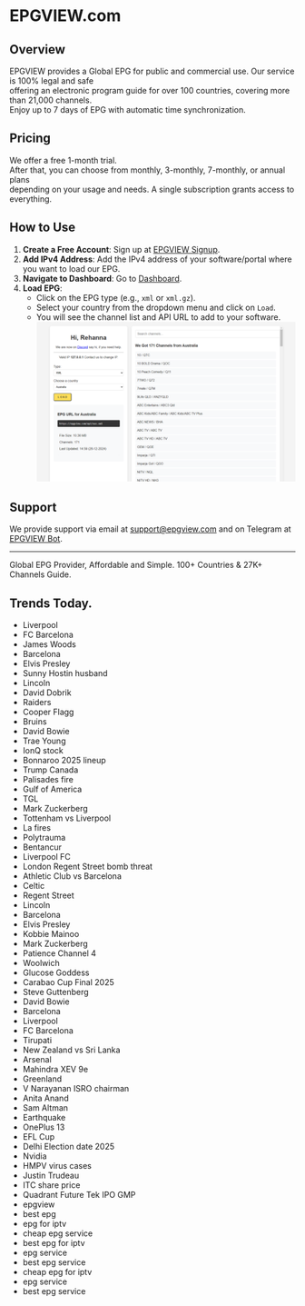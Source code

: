 # EPGVIEW.com



## Overview
EPGVIEW provides a Global EPG for public and commercial use. Our service is 100% legal and safe\
offering an electronic program guide for over 100 countries, covering more than 21,000 channels.\
Enjoy up to 7 days of EPG with automatic time synchronization.

## Pricing
We offer a free 1-month trial. \
After that, you can choose from monthly, 3-monthly, 7-monthly, or annual plans \
depending on your usage and needs. A single subscription grants access to everything.

## How to Use
1. **Create a Free Account**: Sign up at [EPGVIEW Signup](https://epgview.com/signup.php).
2. **Add IPv4 Address**: Add the IPv4 address of your software/portal where you want to load our EPG.
3. **Navigate to Dashboard**: Go to [Dashboard](https://epgview.com/dashboard.php).
4. **Load EPG**:
   - Click on the EPG type (e.g., `xml` or `xml.gz`).
   - Select your country from the dropdown menu and click on `Load`.
   - You will see the channel list and API URL to add to your software.
![EPGVIEW](img/dashboard.png)
## Support
We provide support via email at [support@epgview.com](mailto:support@epgview.com) and on Telegram at [EPGVIEW Bot](https://t.me/epgview_bot).

---

Global EPG Provider, Affordable and Simple. 100+ Countries & 27K+ Channels Guide.

## Trends Today.

- Liverpool
- FC Barcelona
- James Woods
- Barcelona
- Elvis Presley
- Sunny Hostin husband
- Lincoln
- David Dobrik
- Raiders
- Cooper Flagg
- Bruins
- David Bowie
- Trae Young
- IonQ stock
- Bonnaroo 2025 lineup
- Trump Canada
- Palisades fire
- Gulf of America
- TGL
- Mark Zuckerberg
- Tottenham vs Liverpool
- La fires
- Polytrauma
- Bentancur
- Liverpool FC
- London Regent Street bomb threat
- Athletic Club vs Barcelona
- Celtic
- Regent Street
- Lincoln
- Barcelona
- Elvis Presley
- Kobbie Mainoo
- Mark Zuckerberg
- Patience Channel 4
- Woolwich
- Glucose Goddess
- Carabao Cup Final 2025
- Steve Guttenberg
- David Bowie
- Barcelona
- Liverpool
- FC Barcelona
- Tirupati
- New Zealand vs Sri Lanka
- Arsenal
- Mahindra XEV 9e
- Greenland
- V Narayanan ISRO chairman
- Anita Anand
- Sam Altman
- Earthquake
- OnePlus 13
- EFL Cup
- Delhi Election date 2025
- Nvidia
- HMPV virus cases
- Justin Trudeau
- ITC share price
- Quadrant Future Tek IPO GMP
- epgview
- best epg
- epg for iptv
- cheap epg service
- best epg for iptv
- epg service
- best epg service
- cheap epg for iptv
- epg service
- best epg service
